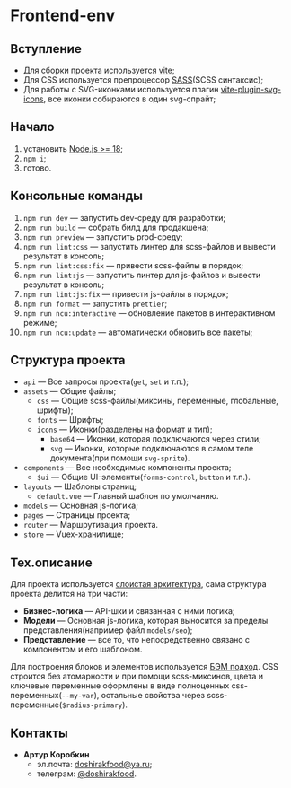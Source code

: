 # Frontend-env

## Вступление
* Для сборки проекта используется [vite](https://vitejs.dev/);
* Для CSS используется препроцессор [SASS](https://sass-lang.com/)(SCSS синтаксис);
* Для работы с SVG-иконками используется плагин [vite-plugin-svg-icons](https://github.com/vbenjs/vite-plugin-svg-icons), все иконки собираются в один svg-спрайт;

## Начало
1. установить [Node.js >= 18](https://nodejs.org/en/);
2. ``npm i``;
3. готово.

## Консольные команды
1. ``npm run dev`` 	           — запустить dev-среду для разработки;
2. ``npm run build``           — собрать билд для продакшена;
3. ``npm run preview``         — запустить prod-среду;
4. ``npm run lint:css``        — запустить линтер для scss-файлов и вывести результат в консоль;
5. ``npm run lint:css:fix``    — привести scss-файлы в порядок;
6. ``npm run lint:js``         — запустить линтер для js-файлов и вывести результат в консоль;
7. ``npm run lint:js:fix``     — привести js-файлы в порядок;
8. ``npm run format``          — запустить ``prettier``;
9. ``npm run ncu:interactive`` — обновление пакетов в интерактивном режиме;
10. ``npm run ncu:update``     — автоматически обновить все пакеты;

## Структура проекта
* ``api`` — Все запросы проекта(``get``, ``set`` и т.п.);
* ``assets`` — Общие файлы;
  - ``css``   — Общие scss-файлы(миксины, переменные, глобальные, шрифты);
  - ``fonts`` — Шрифты;
  - ``icons`` — Иконки(разделены на формат и тип);
    - ``base64`` — Иконки, которая подключаются через стили;
    - ``svg`` — Иконки, которые подключаются в самом теле документа(при помощи ``svg-sprite``).
* ``components`` — Все необходимые компоненты проекта;
  - ``$ui`` — Общие UI-элементы(``forms-control``, ``button`` и т.п.).
* ``layouts`` — Шаблоны страниц;
  - ``default.vue`` — Главный шаблон по умолчанию.
* ``models`` — Основная js-логика;
* ``pages``   — Страницы проекта;
* ``router``  — Маршрутизация проекта.
* ``store`` — Vuex-хранилище;

## Тех.описание
Для проекта используется [слоистая архитектура](https://habr.com/ru/companies/simbirsoft/articles/556270/), сама структура проекта делится на три части:
* **Бизнес-логика** — API-шки и связанная с ними логика;
* **Модели** — Основная js-логика, которая выносится за пределы представления(например файл ``models/seo``);
* **Представление** — все то, что непосредственно связано с компонентом и его шаблоном.

Для построения блоков и элементов используется [БЭМ подход](https://ru.bem.info/methodology/quick-start/). CSS строится без атомарности и при помощи scss-миксинов, цвета и ключевые переменные оформлены в виде полноценных css-переменных(``--my-var``), остальные свойства через scss-переменные(``$radius-primary``).


## Контакты
* **Артур Коробкин**
  - эл.почта: [doshirakfood@ya.ru](mailto:doshirakfood@ya.ru);
  - телеграм: [@doshirakfood](https://t.me/doshirakfood).
